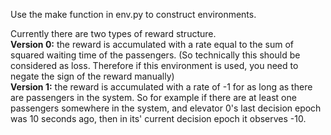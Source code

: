 Use the make function in env.py to construct environments.

Currently there are two types of reward structure.  
**Version 0:** the reward is accumulated with a rate equal to the sum of squared waiting time of the passengers. (So technically this should be considered as loss. Therefore if this environment is used, you need to negate the sign of the reward manually)  
**Version 1:** the reward is accumulated with a rate of -1 for as long as there are passengers in the system. So for example if there are at least one passengers somewhere in the system, and elevator 0's last decision epoch was 10 seconds ago, then in its' current decision epoch it observes -10. 

